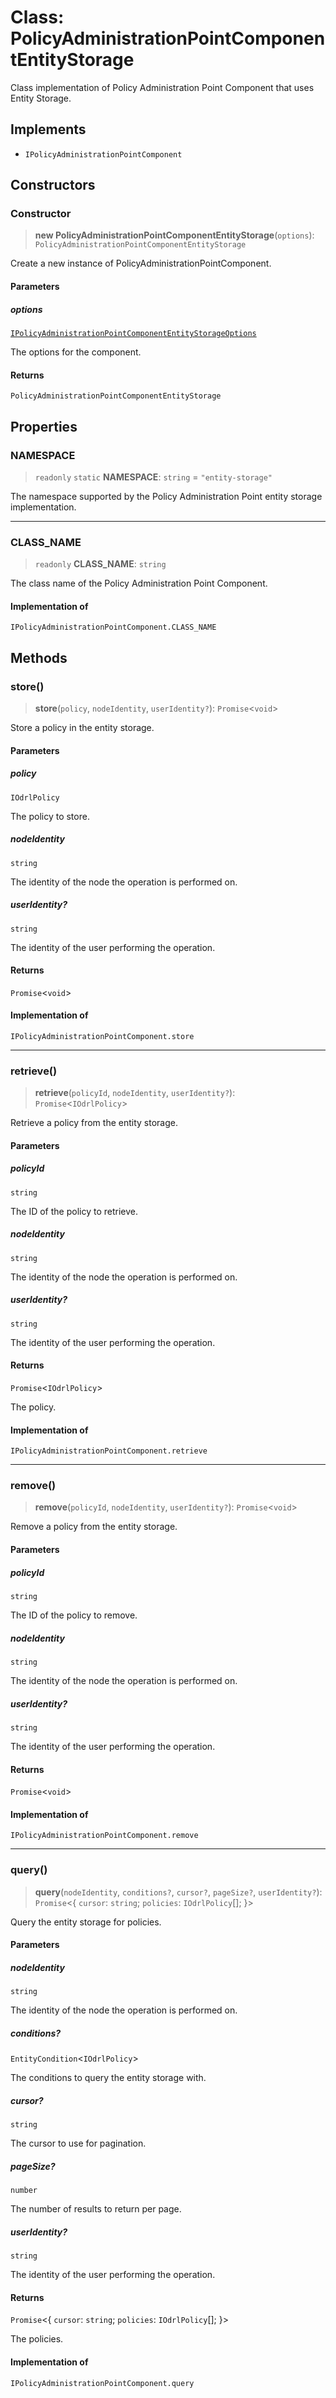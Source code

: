 # Class: PolicyAdministrationPointComponentEntityStorage

Class implementation of Policy Administration Point Component that uses Entity Storage.

## Implements

- `IPolicyAdministrationPointComponent`

## Constructors

### Constructor

> **new PolicyAdministrationPointComponentEntityStorage**(`options`): `PolicyAdministrationPointComponentEntityStorage`

Create a new instance of PolicyAdministrationPointComponent.

#### Parameters

##### options

[`IPolicyAdministrationPointComponentEntityStorageOptions`](../interfaces/IPolicyAdministrationPointComponentEntityStorageOptions.md)

The options for the component.

#### Returns

`PolicyAdministrationPointComponentEntityStorage`

## Properties

### NAMESPACE

> `readonly` `static` **NAMESPACE**: `string` = `"entity-storage"`

The namespace supported by the Policy Administration Point entity storage implementation.

***

### CLASS\_NAME

> `readonly` **CLASS\_NAME**: `string`

The class name of the Policy Administration Point Component.

#### Implementation of

`IPolicyAdministrationPointComponent.CLASS_NAME`

## Methods

### store()

> **store**(`policy`, `nodeIdentity`, `userIdentity?`): `Promise`\<`void`\>

Store a policy in the entity storage.

#### Parameters

##### policy

`IOdrlPolicy`

The policy to store.

##### nodeIdentity

`string`

The identity of the node the operation is performed on.

##### userIdentity?

`string`

The identity of the user performing the operation.

#### Returns

`Promise`\<`void`\>

#### Implementation of

`IPolicyAdministrationPointComponent.store`

***

### retrieve()

> **retrieve**(`policyId`, `nodeIdentity`, `userIdentity?`): `Promise`\<`IOdrlPolicy`\>

Retrieve a policy from the entity storage.

#### Parameters

##### policyId

`string`

The ID of the policy to retrieve.

##### nodeIdentity

`string`

The identity of the node the operation is performed on.

##### userIdentity?

`string`

The identity of the user performing the operation.

#### Returns

`Promise`\<`IOdrlPolicy`\>

The policy.

#### Implementation of

`IPolicyAdministrationPointComponent.retrieve`

***

### remove()

> **remove**(`policyId`, `nodeIdentity`, `userIdentity?`): `Promise`\<`void`\>

Remove a policy from the entity storage.

#### Parameters

##### policyId

`string`

The ID of the policy to remove.

##### nodeIdentity

`string`

The identity of the node the operation is performed on.

##### userIdentity?

`string`

The identity of the user performing the operation.

#### Returns

`Promise`\<`void`\>

#### Implementation of

`IPolicyAdministrationPointComponent.remove`

***

### query()

> **query**(`nodeIdentity`, `conditions?`, `cursor?`, `pageSize?`, `userIdentity?`): `Promise`\<\{ `cursor`: `string`; `policies`: `IOdrlPolicy`[]; \}\>

Query the entity storage for policies.

#### Parameters

##### nodeIdentity

`string`

The identity of the node the operation is performed on.

##### conditions?

`EntityCondition`\<`IOdrlPolicy`\>

The conditions to query the entity storage with.

##### cursor?

`string`

The cursor to use for pagination.

##### pageSize?

`number`

The number of results to return per page.

##### userIdentity?

`string`

The identity of the user performing the operation.

#### Returns

`Promise`\<\{ `cursor`: `string`; `policies`: `IOdrlPolicy`[]; \}\>

The policies.

#### Implementation of

`IPolicyAdministrationPointComponent.query`

